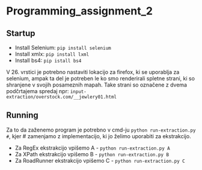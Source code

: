 # Programming_assignment_2

## Startup

- Install Selenium: `pip install selenium` 
- Install xmlx: `pip install lxml` 
- Install bs4: `pip istall bs4`

V 26. vrstici je potrebno nastaviti lokacijo za firefox, ki se uporablja za selenium, ampak ta del je potreben le ko smo 
renderirali spletne strani, ki so shranjene v svojih posameznih mapah. Take strani so označene z dvema podčrtajema spredaj npr: `input-extraction/overstock.com/__jewlery01.html`

## Running

Za to da zaženemo program je potrebno v cmd-ju `python run-extraction.py #`, kjer # zamenjamo z implementacijo, ki jo želimo uporabiti za ekstrakcijo.
- Za RegEx ekstrakcijo vpišemo A - `python run-extraction.py A`
- Za XPath ekstrakcijo vpišemo B - `python run-extraction.py B`
- Za RoadRunner ekstrakcijo vpišemo C - `python run-extraction.py C`